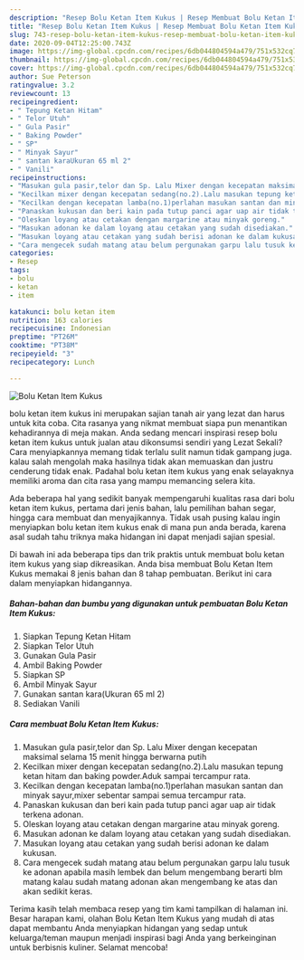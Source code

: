 ```yaml
---
description: "Resep Bolu Ketan Item Kukus | Resep Membuat Bolu Ketan Item Kukus Yang Bisa Manjain Lidah"
title: "Resep Bolu Ketan Item Kukus | Resep Membuat Bolu Ketan Item Kukus Yang Bisa Manjain Lidah"
slug: 743-resep-bolu-ketan-item-kukus-resep-membuat-bolu-ketan-item-kukus-yang-bisa-manjain-lidah
date: 2020-09-04T12:25:00.743Z
image: https://img-global.cpcdn.com/recipes/6db044804594a479/751x532cq70/bolu-ketan-item-kukus-foto-resep-utama.jpg
thumbnail: https://img-global.cpcdn.com/recipes/6db044804594a479/751x532cq70/bolu-ketan-item-kukus-foto-resep-utama.jpg
cover: https://img-global.cpcdn.com/recipes/6db044804594a479/751x532cq70/bolu-ketan-item-kukus-foto-resep-utama.jpg
author: Sue Peterson
ratingvalue: 3.2
reviewcount: 13
recipeingredient:
- " Tepung Ketan Hitam"
- " Telor Utuh"
- " Gula Pasir"
- " Baking Powder"
- " SP"
- " Minyak Sayur"
- " santan karaUkuran 65 ml 2"
- " Vanili"
recipeinstructions:
- "Masukan gula pasir,telor dan Sp. Lalu Mixer dengan kecepatan maksimal selama 15 menit hingga berwarna putih"
- "Kecilkan mixer dengan kecepatan sedang(no.2).Lalu masukan tepung ketan hitam dan baking powder.Aduk sampai tercampur rata."
- "Kecilkan dengan kecepatan lamba(no.1)perlahan masukan santan dan minyak sayur,mixer sebentar sampai semua tercampur rata."
- "Panaskan kukusan dan beri kain pada tutup panci agar uap air tidak terkena adonan."
- "Oleskan loyang atau cetakan dengan margarine atau minyak goreng."
- "Masukan adonan ke dalam loyang atau cetakan yang sudah disediakan."
- "Masukan loyang atau cetakan yang sudah berisi adonan ke dalam kukusan."
- "Cara mengecek sudah matang atau belum pergunakan garpu lalu tusuk ke adonan apabila masih lembek dan belum mengembang berarti blm matang kalau sudah matang adonan akan mengembang ke atas dan akan sedikit keras."
categories:
- Resep
tags:
- bolu
- ketan
- item

katakunci: bolu ketan item 
nutrition: 163 calories
recipecuisine: Indonesian
preptime: "PT26M"
cooktime: "PT38M"
recipeyield: "3"
recipecategory: Lunch

---
```



![Bolu Ketan Item Kukus](https://img-global.cpcdn.com/recipes/6db044804594a479/751x532cq70/bolu-ketan-item-kukus-foto-resep-utama.jpg)


bolu ketan item kukus ini merupakan sajian tanah air yang lezat dan harus untuk kita coba. Cita rasanya yang nikmat membuat siapa pun menantikan kehadirannya di meja makan.
Anda sedang mencari inspirasi resep bolu ketan item kukus untuk jualan atau dikonsumsi sendiri yang Lezat Sekali? Cara menyiapkannya memang tidak terlalu sulit namun tidak gampang juga. kalau salah mengolah maka hasilnya tidak akan memuaskan dan justru cenderung tidak enak. Padahal bolu ketan item kukus yang enak selayaknya memiliki aroma dan cita rasa yang mampu memancing selera kita.

Ada beberapa hal yang sedikit banyak mempengaruhi kualitas rasa dari bolu ketan item kukus, pertama dari jenis bahan, lalu pemilihan bahan segar, hingga cara membuat dan menyajikannya. Tidak usah pusing kalau ingin menyiapkan bolu ketan item kukus enak di mana pun anda berada, karena asal sudah tahu triknya maka hidangan ini dapat menjadi sajian spesial.




Di bawah ini ada beberapa tips dan trik praktis untuk membuat bolu ketan item kukus yang siap dikreasikan. Anda bisa membuat Bolu Ketan Item Kukus memakai 8 jenis bahan dan 8 tahap pembuatan. Berikut ini cara dalam menyiapkan hidangannya.

<!--inarticleads1-->

##### Bahan-bahan dan bumbu yang digunakan untuk pembuatan Bolu Ketan Item Kukus:

1. Siapkan  Tepung Ketan Hitam
1. Siapkan  Telor Utuh
1. Gunakan  Gula Pasir
1. Ambil  Baking Powder
1. Siapkan  SP
1. Ambil  Minyak Sayur
1. Gunakan  santan kara(Ukuran 65 ml 2)
1. Sediakan  Vanili




<!--inarticleads2-->

##### Cara membuat Bolu Ketan Item Kukus:

1. Masukan gula pasir,telor dan Sp. Lalu Mixer dengan kecepatan maksimal selama 15 menit hingga berwarna putih
1. Kecilkan mixer dengan kecepatan sedang(no.2).Lalu masukan tepung ketan hitam dan baking powder.Aduk sampai tercampur rata.
1. Kecilkan dengan kecepatan lamba(no.1)perlahan masukan santan dan minyak sayur,mixer sebentar sampai semua tercampur rata.
1. Panaskan kukusan dan beri kain pada tutup panci agar uap air tidak terkena adonan.
1. Oleskan loyang atau cetakan dengan margarine atau minyak goreng.
1. Masukan adonan ke dalam loyang atau cetakan yang sudah disediakan.
1. Masukan loyang atau cetakan yang sudah berisi adonan ke dalam kukusan.
1. Cara mengecek sudah matang atau belum pergunakan garpu lalu tusuk ke adonan apabila masih lembek dan belum mengembang berarti blm matang kalau sudah matang adonan akan mengembang ke atas dan akan sedikit keras.




Terima kasih telah membaca resep yang tim kami tampilkan di halaman ini. Besar harapan kami, olahan Bolu Ketan Item Kukus yang mudah di atas dapat membantu Anda menyiapkan hidangan yang sedap untuk keluarga/teman maupun menjadi inspirasi bagi Anda yang berkeinginan untuk berbisnis kuliner. Selamat mencoba!
